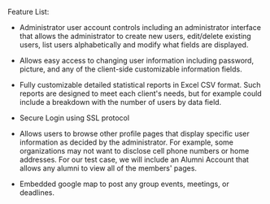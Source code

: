 Feature List:

  * Administrator user account controls including an administrator interface that allows the administrator to create new users, edit/delete existing users, list users alphabetically and modify what fields are displayed.

  * Allows easy access to changing user information including password, picture, and any  of the client-side customizable information fields.

  * Fully customizable detailed statistical reports in Excel CSV format.  Such reports are designed to meet each client's needs, but for example could include a breakdown with the number of users by data field.

  * Secure Login using SSL  protocol

  * Allows users to browse other profile pages that display specific user information as decided by the administrator.  For example, some organizations may not want to disclose cell phone numbers or home addresses.  For our test case, we will include an Alumni Account that allows any alumni to view all of the members' pages.

  * Embedded google map to post any group events, meetings, or deadlines.